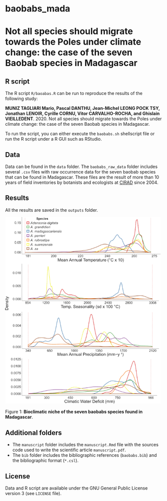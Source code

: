 # baobabs_mada

# Not all species should migrate towards the Poles under climate change: the case of the seven Baobab species in Madagascar

## R script

The R script `R/baoabas.R` can be run to reproduce the results of the following study:

**MUNIZ TAGLIARI Mario, Pascal DANTHU, Jean-Michel LEONG POCK TSY, Jonathan LENOIR, Cyrille CORNU, Vitor CARVALHO-ROCHA, and Ghislain VIEILLEDENT**. 2020. Not all species should migrate towards the Poles under climate change: the case of the seven Baobab species in Madagascar.

To run the script, you can either execute the `baobabs.sh` shellscript file or run the R script under a R GUI such as RStudio.

## Data

Data can be found in the `data` folder. The `baobabs_raw_data` folder includes several `.csv` files with raw occurrence data for the seven baobab species that can be found in Madagascar. These files are the result of more than 10 years of field inventories by botanists and ecologists at [CIRAD](https://www.cirad.fr) since 2004.

## Results

All the results are saved in the `outputs` folder.

<img alt="Bioclimatic niche" src="outputs/README-Figure1.png" width="500">

Figure 1: **Bioclimatic niche of the seven baobabs species found in Madagascar**.

## Additional folders

- The `manuscript` folder includes the `manuscript.Rmd` file with the sources code used to write the scientific article `manuscript.pdf`.
- The `bib` folder includes the bibliographic references (`baobabs.bib`) and the bibliographic format (`*.csl`).

## License

Data and R script are available under the GNU General Public License version 3 (see `LICENSE` file).